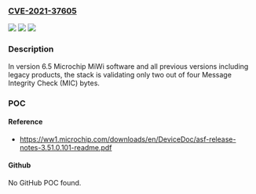 ### [CVE-2021-37605](https://cve.mitre.org/cgi-bin/cvename.cgi?name=CVE-2021-37605)
![](https://img.shields.io/static/v1?label=Product&message=n%2Fa&color=blue)
![](https://img.shields.io/static/v1?label=Version&message=n%2Fa&color=blue)
![](https://img.shields.io/static/v1?label=Vulnerability&message=n%2Fa&color=brighgreen)

### Description

In version 6.5 Microchip MiWi software and all previous versions including legacy products, the stack is validating only two out of four Message Integrity Check (MIC) bytes.

### POC

#### Reference
- https://ww1.microchip.com/downloads/en/DeviceDoc/asf-release-notes-3.51.0.101-readme.pdf

#### Github
No GitHub POC found.

